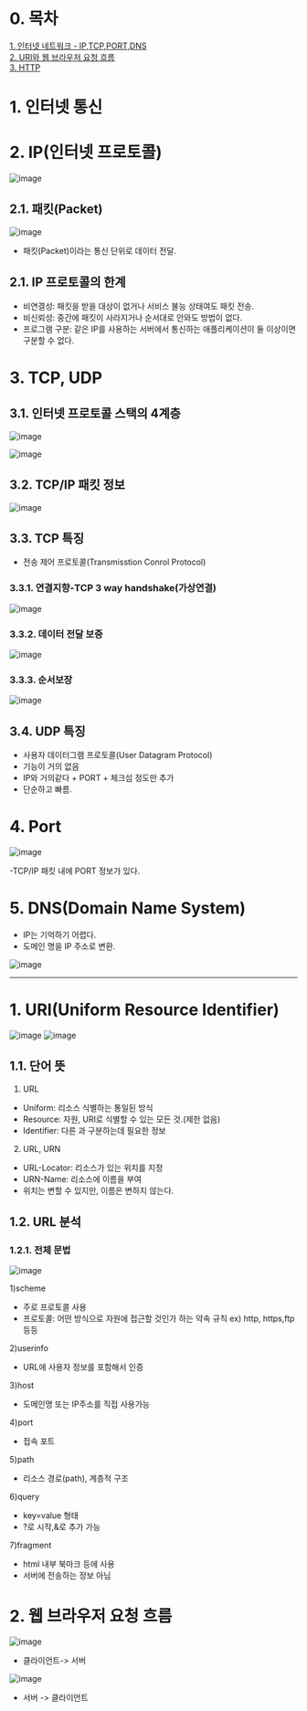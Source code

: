 # 0. 목차

[1. 인터넷 네트워크 - IP,TCP,PORT,DNS](https://github.com/MJ054/HTML_study/tree/main/HTTP_basic#1-%EC%9D%B8%ED%84%B0%EB%84%B7-%ED%86%B5%EC%8B%A0)<br/>
[2. URI와 웹 브라우저 요청 흐름](https://github.com/MJ054/HTML_study/tree/main/HTTP_basic#1-uriuniform-resource-identifier)<br/>
[3. HTTP]()





# 1. 인터넷 통신
# 2. IP(인터넷 프로토콜)
![image](https://user-images.githubusercontent.com/109513458/180629948-c6f3db2f-021c-4c50-9aee-e450799c7884.png)

## 2.1. 패킷(Packet)

![image](https://user-images.githubusercontent.com/109513458/180629991-9d084a0f-eae5-4a9a-aac5-0f4bf69beae9.png)

- 패킷(Packet)이라는 통신 단위로 데이터 전달.

## 2.1. IP 프로토콜의 한계
- 비연결성: 패킷을 받을 대상이 없거나 서비스 불능 상태여도 패킷 전송.
- 비신뢰성: 중간에 패킷이 사라지거나 순서대로 안와도 방법이 없다.
- 프로그램 구분: 같은 IP를 사용하는 서버에서 통신하는 애플리케이션이 둘 이상이면 구분할 수 없다.

# 3. TCP, UDP
## 3.1. 인터넷 프로토콜 스택의 4계층
![image](https://user-images.githubusercontent.com/109513458/180630082-ea4c2276-7ac2-44b6-b373-ed850ef7edf2.png)

![image](https://user-images.githubusercontent.com/109513458/180630110-10476846-8bab-48d1-8ee8-687ce770b57e.png)

## 3.2. TCP/IP 패킷 정보
![image](https://user-images.githubusercontent.com/109513458/180630124-311ae326-b911-40c9-b80f-a89492e9f56e.png)

## 3.3. TCP 특징
- 전송 제어 프로토콜(Transmisstion Conrol Protocol)
### 3.3.1. 연결지향-TCP 3 way handshake(가상연결)
![image](https://user-images.githubusercontent.com/109513458/180630167-edd075f1-b9ac-48dd-8113-61877cf7e16e.png)

### 3.3.2. 데이터 전달 보증
![image](https://user-images.githubusercontent.com/109513458/180630184-827e5f3c-ea07-437a-bf9c-019b38ad61fa.png)

### 3.3.3. 순서보장
![image](https://user-images.githubusercontent.com/109513458/180630190-fd2a7ea1-4e35-4d93-b085-a0649b71261f.png)

## 3.4. UDP 특징
- 사용자 데이터그램 프로토콜(User Datagram Protocol)
- 기능이 거의 없음
- IP와 거의같다 + PORT + 체크섬 정도만 추가
- 단순하고 빠름.

# 4. Port

![image](https://user-images.githubusercontent.com/109513458/180633749-676dfca6-b1cc-440b-a853-aed32590ed4d.png)

-TCP/IP 패킷 내에 PORT 정보가 있다.

# 5. DNS(Domain Name System)
- IP는 기억하기 어렵다.
- 도메인 명을 IP 주소로 변환.

![image](https://user-images.githubusercontent.com/109513458/180633794-a077c2a3-a699-4cb3-9be3-c82dd72c5045.png)



--------


# 1. URI(Uniform Resource Identifier)

![image](https://user-images.githubusercontent.com/109513458/180635297-9cb5fcc3-b735-4a65-88b8-8d2ad6ac46b0.png)
![image](https://user-images.githubusercontent.com/109513458/180635304-43f73899-69f1-4567-b805-affd9c4e53ff.png)

## 1.1. 단어 뜻
1) URL
- Uniform: 리소스 식별하는 통일된 방식
- Resource: 자원, URI로 식별할 수 있는 모든 것.(제한 없음)
- Identifier: 다른 과 구분하는데 필요한 정보
 
2) URL, URN
- URL-Locator: 리소스가 있는 위치를 지정
- URN-Name: 리소스에 이름을 부여
- 위치는 변할 수 있지만, 이름은 변하지 않는다.

## 1.2. URL 분석
### 1.2.1. 전체 문법

![image](https://user-images.githubusercontent.com/109513458/180635473-e66fbe78-637d-4c7f-b268-3183a1624037.png)

1)scheme
- 주로 프로토콜 사용
- 프로토콜: 어떤 방식으로 자원에 접근할 것인가 하는 약속 규칙
  ex) http, https,ftp 등등
  
2)userinfo
- URL에 사용자 정보를 포함해서 인증

3)host
- 도메인명 또는 IP주소를 직접 사용가능

4)port
- 접속 포트

5)path
- 리소스 경로(path), 계층적 구조

6)query

- key=value 형태
- ?로 시작,&로 추가 가능

7)fragment

- html 내부 북마크 등에 사용
- 서버에 전송하는 정보 아님

# 2. 웹 브라우저 요청 흐름

![image](https://user-images.githubusercontent.com/109513458/180635671-c026bfac-f904-41ea-8698-1f317cd76490.png)

- 클라이언트-> 서버

![image](https://user-images.githubusercontent.com/109513458/180635680-97b3ba73-6363-4575-ac75-9dd8a5b3bd85.png)

- 서버 -> 클라이언트





















